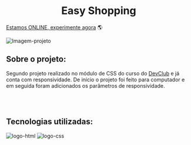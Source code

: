 <h1 align="center">Easy Shopping</h1>

[Estamos ONLINE, experimente agora](https://rafaelcampos23.github.io/projeto-CSS-2-Easy-Shopping/) :earth_americas:<br>

<img src="https://github.com/RafaelCampos23/projeto-CSS-2-Easy-Shopping/blob/master/img/Projeto%20CSS%20-%20Easy%20Shopping.jpg?raw=true" alt="Imagem-projeto"></img>

<h2><b>Sobre o projeto:</b></h2>
    <p>Segundo projeto realizado no módulo de CSS do curso do <a href="https://rodolfomori.com.br/devclub">DevClub</a> e já conta com responsividade. De início o projeto foi feito para computador e em seguida foram adicionados os parâmetros de responsividade.</p>
<br>
<br>

<h2><b>Tecnologias utilizadas:</b></h2>
    <img src="https://img.shields.io/badge/HTML5-E34F26?style=for-the-badge&logo=html5&logoColor=white" alt="logo-html"/>
    <img src="https://img.shields.io/badge/CSS3-1572B6?style=for-the-badge&logo=css3&logoColor=white" alt="logo-css"/>


